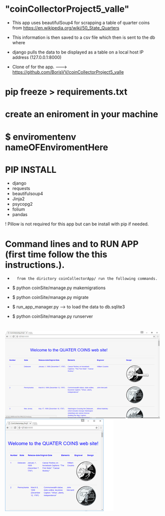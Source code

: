 # "coinCollectorProject5_valle"

* This app uses beautifulSoup4 for scrapping a table of quarter coins from
	https://en.wikipedia.org/wiki/50_State_Quarters
*	This information is then saved to a csv file which then is sent to the db where
*	django pulls the data to be displayed as a table on a local host IP address (127.0.0.1:8000)

* Clone of for the app. ---> https://github.com/BorisVV/coinCollectorProject5_valle

# pip freeze > requirements.txt
# create an eniroment in your machine
# $ enviromentenv nameOFEnviromentHere

# PIP INSTALL
* django
* requests
* beautifulsoup4
* Jinja2
* psycopg2
* folium
* pandas

! Pillow is not required for this app but can be install with pip if needed.

# Command lines and to RUN APP (first time follow the this instructions.).
* 		from the dirictory coinCollectorApp/ run the following commands.
* $ python coinSite/manage.py makemigrations
* $ python coinSite/manage.py migrate

* $ run_app_manager.py  --> to load the data to db.sqlite3
* $ python coinSite/manage.py runserver

#
![alt text](coinCollectorApp/screenshots/quaters_page.png "Screen shot of site")
![alt text](coinCollectorApp/screenshots/page.png "Smaller screen view")
